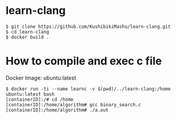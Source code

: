 # learn-clang

```
$ git clone https://github.com/KushibikiMashu/learn-clang.git
$ cd learn-clang
$ docker build .
```

# How to compile and exec c file
Docker Image: ubuntu:latest
```
$ docker run -ti --name learnc -v $(pwd)/../learn-clang:/home ubuntu:latest bash
[containerID]:/# cd /home
[containerID]:/home/algorithm# gcc binary_search.c
[containerID]:/home/algorithm# ./a.out
```
